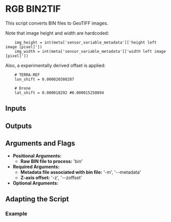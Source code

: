 # RGB BIN2TIF

This script converts BIN files to GeoTIFF images.

Note that image height and width are hardcoded:

```
    img_height = int(meta['sensor_variable_metadata']['height left image [pixel]'])
    img_width = int(meta['sensor_variable_metadata']['width left image [pixel]'])
```

Also, a experimentally derived offset is applied:

```
    # TERRA-REF
    lon_shift = 0.000020308287

    # Drone
    lat_shift = 0.000018292 #0.000015258894
```

## Inputs

## Outputs

## Arguments and Flags
* **Positional Arguments:** 
    * **Raw BIN file to process:** 'bin' 
* **Required Arguments:**
    * **Metadata file associated with bin file:** '-m', '--metadata'                
    * **Z-axis offset:** '-z', '--zoffset'
* **Optional Arguments:**
       
## Adapting the Script
                                        
### Example
